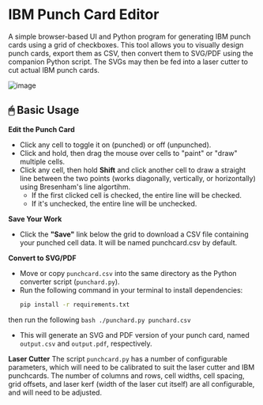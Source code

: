 # IBM Punch Card Editor

A simple browser-based UI and Python program for generating IBM punch cards using a grid of checkboxes. This tool allows you to visually design punch cards, export them as CSV, then convert them to SVG/PDF using the companion Python script. The SVGs may then be fed into a laser cutter to cut actual IBM punch cards.

![image](https://github.com/user-attachments/assets/9c5fb486-b7bd-498f-8ff1-88803c3a580f)


## 🖱 Basic Usage

**Edit the Punch Card**
   - Click any cell to toggle it on (punched) or off (unpunched).
   - Click and hold, then drag the mouse over cells to "paint" or "draw" multiple cells.
   - Click any cell, then hold **Shift** and click another cell to draw a straight line between the two points (works diagonally, vertically, or horizontally) using Bresenham's line algortihm.
     - If the first clicked cell is checked, the entire line will be checked.
     - If it's unchecked, the entire line will be unchecked.

**Save Your Work**
   - Click the **"Save"** link below the grid to download a CSV file containing your punched cell data. It will be named punchcard.csv by default.

**Convert to SVG/PDF**
   - Move or copy `punchcard.csv` into the same directory as the Python converter script (`punchard.py`).
   - Run the following command in your terminal to install dependencies:
     ```bash
     pip install -r requirements.txt
     ```
   then run the following
     ```bash
     ./punchard.py punchard.csv
     ```
   - This will generate an SVG and PDF version of your punch card, named `output.csv` and `output.pdf`, respectively.


**Laser Cutter**
   The script `punchcard.py` has a number of configurable parameters, which will need to be calibrated to suit the laser cutter and IBM punchcards. The number of columns and rows, cell widths, cell spacing, grid offsets, and laser kerf (width of the laser cut itself) are all configurable, and will need to be adjusted.
